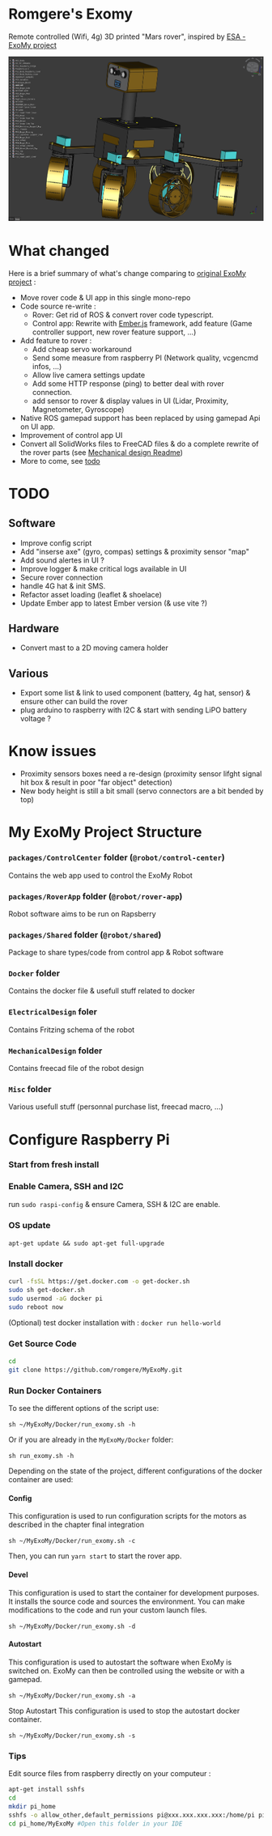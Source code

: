 # Romgere's Exomy

Remote controlled (Wifi, 4g) 3D printed "Mars rover", inspired by [ESA - ExoMy project](https://github.com/esa-prl/ExoMy/)

![Rover viewed in freecad](./Misc/Assets/rover-freecad.png)

# What changed

Here is a brief summary of what's change comparing to [original ExoMy project](https://esa-prl.github.io/ExoMy/) :

- Move rover code & UI app in this single mono-repo
- Code source re-write :
  - Rover: Get rid of ROS & convert rover code typescript.
  - Control app: Rewrite with [Ember.js](https://emberjs.com/) framework, add feature (Game controller support, new rover feature support, ...)
- Add feature to rover :
  - Add cheap servo workaround
  - Send some measure from raspberry PI (Network quality, vcgencmd infos, ...)
  - Allow live camera settings update
  - Add some HTTP response (ping) to better deal with rover connection.
  - add sensor to rover & display values in UI (Lidar, Proximity, Magnetometer, Gyroscope)
- Native ROS gamepad support has been replaced by using gamepad Api on UI app.
- Improvement of control app UI
- Convert all SolidWorks files to FreeCAD files & do a complete rewrite of the rover parts (see [Mechanical design Readme](./MechanicalDesign/README.md))
- More to come, see [todo](#todo)

# TODO

## Software

- Improve config script
- Add "inserse axe" (gyro, compas) settings & proximity sensor "map"
- Add sound alertes in UI ?
- Improve logger & make critical logs available in UI
- Secure rover connection
- handle 4G hat & init SMS.
- Refactor asset loading (leaflet & shoelace)
- Update Ember app to latest Ember version (& use vite ?)

## Hardware

- Convert mast to a 2D moving camera holder

## Various

- Export some list & link to used component (battery, 4g hat, sensor) & ensure other can build the rover
- plug arduino to raspberry with I2C & start with sending LiPO battery voltage ?

# Know issues

- Proximity sensors boxes need a re-design (proximity sensor lifght signal hit box & result in poor "far object" detection)
- New body height is still a bit small (servo connectors are a bit bended by top)

# My ExoMy Project Structure

### `packages/ControlCenter` folder (`@robot/control-center`)

Contains the web app used to control the ExoMy Robot

### `packages/RoverApp` folder (`@robot/rover-app`)

Robot software aims to be run on Rapsberry

### `packages/Shared` folder (`@robot/shared`)

Package to share types/code from control app & Robot software

### `Docker` folder

Contains the docker file & usefull stuff related to docker

### `ElectricalDesign` foler

Contains Fritzing schema of the robot

### `MechanicalDesign` folder

Contains freecad file of the robot design

### `Misc` folder

Various usefull stuff (personnal purchase list, freecad macro, ...)

# Configure Raspberry Pi

### Start from fresh install

### Enable Camera, SSH and I2C

run `sudo raspi-config` & ensure Camera, SSH & I2C are enable.

### OS update

`apt-get update && sudo apt-get full-upgrade`

### Install docker

```sh
curl -fsSL https://get.docker.com -o get-docker.sh
sudo sh get-docker.sh
sudo usermod -aG docker pi
sudo reboot now
```

(Optional) test docker installation with :
`docker run hello-world`

### Get Source Code

```sh
cd
git clone https://github.com/romgere/MyExoMy.git
```

### Run Docker Containers

To see the different options of the script use:

`sh ~/MyExoMy/Docker/run_exomy.sh -h`

Or if you are already in the `MyExoMy/Docker` folder:

`sh run_exomy.sh -h`

Depending on the state of the project, different configurations of the docker container are used:

#### Config

This configuration is used to run configuration scripts for the motors as described in the chapter final integration

`sh ~/MyExoMy/Docker/run_exomy.sh -c`

Then, you can run `yarn start` to start the rover app.

#### Devel

This configuration is used to start the container for development purposes. It installs the source code and sources the environment. You can make modifications to the code and run your custom launch files.

`sh ~/MyExoMy/Docker/run_exomy.sh -d`

#### Autostart

This configuration is used to autostart the software when ExoMy is switched on. ExoMy can then be controlled using the website or with a gamepad.

`sh ~/MyExoMy/Docker/run_exomy.sh -a`

Stop Autostart This configuration is used to stop the autostart docker container.

`sh ~/MyExoMy/Docker/run_exomy.sh -s`

### Tips

Edit source files from raspberry directly on your computeur :

```sh
apt-get install sshfs
cd
mkdir pi_home
sshfs -o allow_other,default_permissions pi@xxx.xxx.xxx.xxx:/home/pi pi_home/ # replace xxx.xxx.xxx.xxx by your raspberry address
cd pi_home/MyExoMy #Open this folder in your IDE
```
